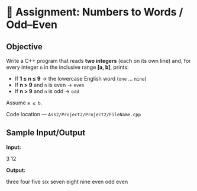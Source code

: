 # 🔢 Assignment: Numbers to Words / Odd–Even

## Objective
Write a C++ program that reads **two integers** (each on its own line) and, for every integer `n` in the inclusive range **[a, b]**, prints:

- If **1 ≤ n ≤ 9** → the lowercase English word (`one` … `nine`)
- If **n > 9** and `n` is even → `even`
- If **n > 9** and `n` is odd  → `odd`

Assume `a ≤ b`.

Code location — `Ass2/Project2/Project2/FileName.cpp` 
## Sample Input/Output

**Input:**

3
12

**Output:**

three
four
five
six
seven
eight
nine
even
odd
even
